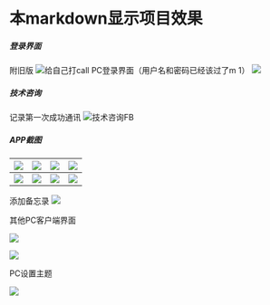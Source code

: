 # 本markdown显示项目效果

##### 登录界面

附旧版
![给自己打call](/GIF/给自己打call.gif)
PC登录界面（用户名和密码已经该过了m    1）
![](/GIF/PC登陆.gif)



##### 技术咨询

记录第一次成功通讯
![技术咨询FB](/GIF/技术咨询FB.gif)

##### APP截图

|    ![](/GIF/开始封面.png)   |   ![](/GIF/用户登陆界面.png)   |   ![](/GIF/每日首次登陆提示.png)   |   ![](/GIF/主界面.png)    |
| ---- | ---- | ---- | ---- |
|   ![](/GIF/上报界面.png)   |    ![](/GIF/添加备忘录.png)   |    ![](/GIF/设置界面.png)   |  ![](/GIF/分享.png)    |


添加备忘录
![](./GIF/备忘录.gif)


其他PC客户端界面

![](/GIF/PC植物.png)

![](/GIF/PC员工.png)

PC设置主题

![](/GIF/PC设置.gif)


